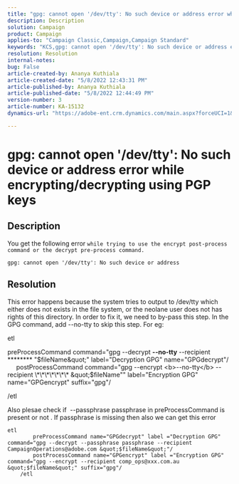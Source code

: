 ```yaml
---
title: "gpg: cannot open '/dev/tty': No such device or address error while encrypting/decrypting using PGP keys"
description: Description
solution: Campaign
product: Campaign
applies-to: "Campaign Classic,Campaign,Campaign Standard"
keywords: "KCS,gpg: cannot open '/dev/tty': No such device or address error while encrypting/decrypting using PGP keys"
resolution: Resolution
internal-notes: 
bug: False
article-created-by: Ananya Kuthiala
article-created-date: "5/8/2022 12:43:31 PM"
article-published-by: Ananya Kuthiala
article-published-date: "5/8/2022 12:44:49 PM"
version-number: 3
article-number: KA-15132
dynamics-url: "https://adobe-ent.crm.dynamics.com/main.aspx?forceUCI=1&pagetype=entityrecord&etn=knowledgearticle&id=3fcc3673-ccce-ec11-a7b5-0022480a8e40"

---
```

# gpg: cannot open '/dev/tty': No such device or address error while encrypting/decrypting using PGP keys

## Description


You get the following error `while trying to use the encrypt post-process command or the decrypt pre-process command.`


```
gpg: cannot open '/dev/tty': No such device or address
```





## Resolution


This error happens because the system tries to output to /dev/tty which either does not exists in the file system, or the neolane user does not has rights of this directory. In order to fix it, we need to by-pass this step. In the GPG command, add --no-tty to skip this step. For eg:



etl

preProcessCommand command="gpg --decrypt <b>--no-tty</b> --recipient \*\*\*\*\*\*\*\* &quot;$fileName&quot;" label="Decryption GPG" name="GPGdecrypt"/
      postProcessCommand command="gpg --encrypt <b>--no-tty</b> --recipient \*\*\*\*\*\*\* &quot;$fileName&quot;" label="Encryption GPG" name="GPGencrypt" suffix="gpg"/

/etl

Also plesae check if  --passphrase passphrase in preProcessCommand is present or not . If passphrase is missing then also we can get this error


```
etl
        preProcessCommand name="GPGdecrypt" label ="Decryption GPG" command="gpg --decrypt --passphrase passphrase --recipient CampaignOperations@adobe.com &quot;$fileName&quot;"/
        postProcessCommand name="GPGencrypt" label ="Encryption GPG" command="gpg --encrypt --recipient comp_ops@xxx.com.au &quot;$fileName&quot;" suffix="gpg"/
    /etl
```

